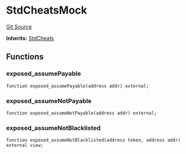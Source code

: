 # StdCheatsMock
[Git Source](https://github.com/dustinstacy/boncurs/blob/6c025f69156de715812d7a6a70f223cf6541ed15/lib/forge-std/test/StdCheats.t.sol)

**Inherits:**
[StdCheats](/lib/forge-std/src/StdCheats.sol/abstract.StdCheats.md)


## Functions
### exposed_assumePayable


```solidity
function exposed_assumePayable(address addr) external;
```

### exposed_assumeNotPayable


```solidity
function exposed_assumeNotPayable(address addr) external;
```

### exposed_assumeNotBlacklisted


```solidity
function exposed_assumeNotBlacklisted(address token, address addr) external view;
```

